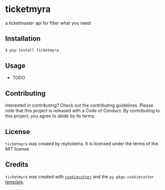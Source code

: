 # ticketmyra

a ticketmaster api for filter what you need

## Installation

```bash
$ pip install ticketmyra
```

## Usage

- TODO

## Contributing

Interested in contributing? Check out the contributing guidelines. Please note that this project is released with a Code of Conduct. By contributing to this project, you agree to abide by its terms.

## License

`ticketmyra` was created by myticketra. It is licensed under the terms of the MIT license.

## Credits

`ticketmyra` was created with [`cookiecutter`](https://cookiecutter.readthedocs.io/en/latest/) and the `py-pkgs-cookiecutter` [template](https://github.com/py-pkgs/py-pkgs-cookiecutter).
